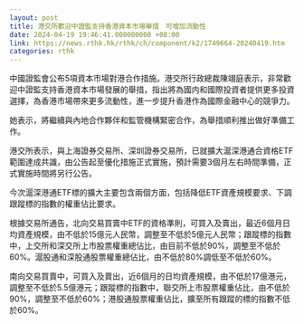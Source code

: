 ```yaml
---
layout: post
title: 港交所歡迎中證監支持香港資本市場舉措　可增加流動性
date: 2024-04-19 19:46:41.000000000 +08:00
link: https://news.rthk.hk/rthk/ch/component/k2/1749664-20240419.htm
categories: rthk
---
```


中國證監會公布5項資本市場對港合作措施。港交所行政總裁陳翊庭表示，非常歡迎中證監支持香港資本市場發展的舉措，指出將為國内和國際投資者提供更多投資選擇，為香港市場帶來更多流動性，進一步提升香港作為國際金融中心的競爭力。

她表示，將繼續與內地合作夥伴和監管機構緊密合作，為舉措順利推出做好準備工作。

港交所表示，與上海證券交易所、深圳證券交易所，已就擴大滬深港通合資格ETF範圍達成共識，由公告起至優化措施正式實施，預計需要3個月左右時間準備，正式實施時間將另行公告。

今次滬深港通ETF標的擴大主要包含兩個方面，包括降低ETF資產規模要求、下調跟蹤標的指數的權重佔比要求。

根據交易所通告，北向交易買賣中ETF的資格準則，可買入及賣出，最近6個月日均資產規模，由不低於15億元人民幣，調整至不低於5億元人民幣；跟蹤標的指數中，上交所和深交所上市股票權重總佔比，由目前不低於90%，調整至不低於60%。滬股通和深股通股票權重總佔比，由不低於80%調低至不低於60%。

南向交易買賣中，可買入及賣出，近6個月的日均資產規模，由不低於17億港元，調整至不低於5.5億港元；跟蹤標的指數中，聯交所上市股票權重佔比，由不低於90%，調整至不低於60%；港股通股票權重佔比，擴至所有跟蹤的標的指數不低於60%。
